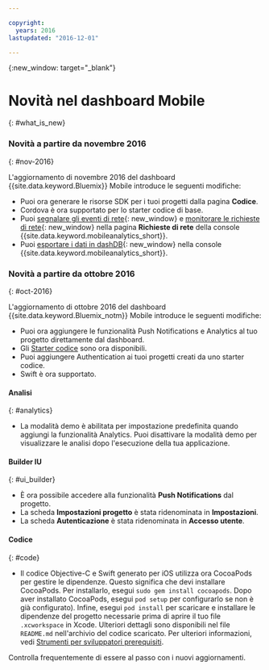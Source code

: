 ```yaml
---

copyright:
  years: 2016
lastupdated: "2016-12-01"

---
```

{:new_window: target="_blank"}

# Novità nel dashboard Mobile
{: #what_is_new}


### Novità a partire da novembre 2016
{: #nov-2016}

L'aggiornamento di novembre 2016 del dashboard {{site.data.keyword.Bluemix}} Mobile introduce le seguenti modifiche:

   * Puoi ora generare le risorse SDK per i tuoi progetti dalla pagina **Codice**.
   * Cordova è ora supportato per lo starter codice di base.
   * Puoi [segnalare gli eventi di rete](/docs/services/mobileanalytics/sdk.html#network-requests){: new_window} e [monitorare le richieste di rete](/docs/services/mobileanalytics/app-monitoring.html#monitor-network-requests){: new_window} nella pagina **Richieste di rete** della console {{site.data.keyword.mobileanalytics_short}}.
   * Puoi [esportare i dati in dashDB](/docs/services/mobileanalytics/app-monitoring.html#dashdb){: new_window} nella console {{site.data.keyword.mobileanalytics_short}}.


### Novità a partire da ottobre 2016
{: #oct-2016}

L'aggiornamento di ottobre 2016 del dashboard {{site.data.keyword.Bluemix_notm}} Mobile introduce le seguenti modifiche:

   * Puoi ora aggiungere le funzionalità Push Notifications e Analytics al tuo progetto direttamente dal dashboard.
   * Gli [Starter codice](starters.html#Code_Starter) sono ora disponibili.
   * Puoi aggiungere Authentication ai tuoi progetti creati da uno starter codice.
   * Swift è ora supportato.


#### Analisi
{: #analytics}

   * La modalità demo è abilitata per impostazione predefinita quando aggiungi la funzionalità Analytics. Puoi disattivare la modalità demo per visualizzare le analisi dopo l'esecuzione della tua applicazione.


#### Builder IU
{: #ui_builder}

   * È ora possibile accedere alla funzionalità **Push Notifications** dal progetto.
   * La scheda **Impostazioni progetto** è stata ridenominata in **Impostazioni**.
   * La scheda **Autenticazione** è stata ridenominata in **Accesso utente**.


#### Codice
{: #code}

   * Il codice Objective-C e Swift generato per iOS utilizza ora CocoaPods per gestire le dipendenze. Questo significa che devi installare CocoaPods. Per installarlo, esegui `sudo gem install cocoapods`. Dopo aver installato CocoaPods, esegui `pod setup` per configurarlo se non è già configurato). Infine, esegui `pod install` per scaricare e installare le dipendenze del progetto necessarie prima di aprire il tuo file `.xcworkspace` in Xcode. Ulteriori dettagli sono disponibili nel file `README.md` nell'archivio del codice scaricato. Per ulteriori informazioni, vedi [Strumenti per sviluppatori prerequisiti](get_code.html#prereq-dev-tools).

Controlla frequentemente di essere al passo con i nuovi aggiornamenti.
